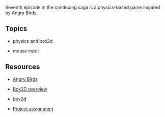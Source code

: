 Seventh episode in the continuing saga is a physics-based game inspired by Angry Birds.

## Topics

- physics and box2d

- mouse input

## Resources

- [Angry Birds](https://youtu.be/9iYjOkRDzBs)

- [Box2D overview](https://love2d.org/w/images/2/29/Box2D_basic_overview.png)

- [box2d](https://box2d.org/)

- [Project assignment](https://docs.cs50.net/ocw/games/assignments/6/assignment6.html)
